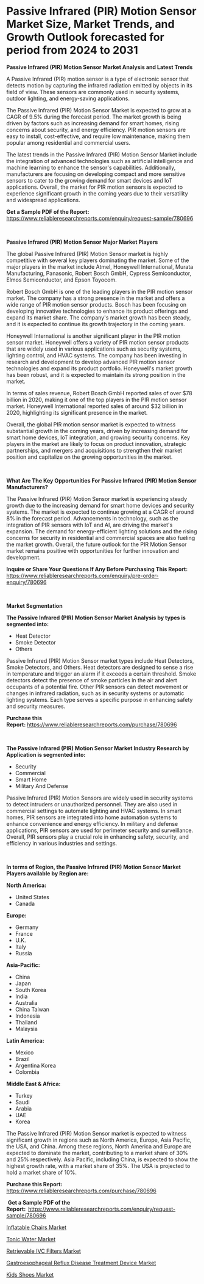 <p><h1>Passive Infrared (PIR) Motion Sensor Market Size, Market Trends, and Growth Outlook forecasted for period from 2024 to 2031</h1></p><p><strong>Passive Infrared (PIR) Motion Sensor Market Analysis and Latest Trends</strong></p>
<p><p>A Passive Infrared (PIR) motion sensor is a type of electronic sensor that detects motion by capturing the infrared radiation emitted by objects in its field of view. These sensors are commonly used in security systems, outdoor lighting, and energy-saving applications.</p><p>The Passive Infrared (PIR) Motion Sensor Market is expected to grow at a CAGR of 9.5% during the forecast period. The market growth is being driven by factors such as increasing demand for smart homes, rising concerns about security, and energy efficiency. PIR motion sensors are easy to install, cost-effective, and require low maintenance, making them popular among residential and commercial users.</p><p>The latest trends in the Passive Infrared (PIR) Motion Sensor Market include the integration of advanced technologies such as artificial intelligence and machine learning to enhance the sensor's capabilities. Additionally, manufacturers are focusing on developing compact and more sensitive sensors to cater to the growing demand for smart devices and IoT applications. Overall, the market for PIR motion sensors is expected to experience significant growth in the coming years due to their versatility and widespread applications.</p></p>
<p><strong>Get a Sample PDF of the Report:&nbsp;</strong> <a href="https://www.reliableresearchreports.com/enquiry/request-sample/780696">https://www.reliableresearchreports.com/enquiry/request-sample/780696</a></p>
<p>&nbsp;</p>
<p><strong>Passive Infrared (PIR) Motion Sensor Major Market Players</strong></p>
<p><p>The global Passive Infrared (PIR) Motion Sensor market is highly competitive with several key players dominating the market. Some of the major players in the market include Atmel, Honeywell International, Murata Manufacturing, Panasonic, Robert Bosch GmbH, Cypress Semiconductor, Elmos Semiconductor, and Epson Toyocom.</p><p>Robert Bosch GmbH is one of the leading players in the PIR motion sensor market. The company has a strong presence in the market and offers a wide range of PIR motion sensor products. Bosch has been focusing on developing innovative technologies to enhance its product offerings and expand its market share. The company's market growth has been steady, and it is expected to continue its growth trajectory in the coming years.</p><p>Honeywell International is another significant player in the PIR motion sensor market. Honeywell offers a variety of PIR motion sensor products that are widely used in various applications such as security systems, lighting control, and HVAC systems. The company has been investing in research and development to develop advanced PIR motion sensor technologies and expand its product portfolio. Honeywell's market growth has been robust, and it is expected to maintain its strong position in the market.</p><p>In terms of sales revenue, Robert Bosch GmbH reported sales of over $78 billion in 2020, making it one of the top players in the PIR motion sensor market. Honeywell International reported sales of around $32 billion in 2020, highlighting its significant presence in the market.</p><p>Overall, the global PIR motion sensor market is expected to witness substantial growth in the coming years, driven by increasing demand for smart home devices, IoT integration, and growing security concerns. Key players in the market are likely to focus on product innovation, strategic partnerships, and mergers and acquisitions to strengthen their market position and capitalize on the growing opportunities in the market.</p></p>
<p>&nbsp;</p>
<p><strong>What Are The Key Opportunities For Passive Infrared (PIR) Motion Sensor Manufacturers?</strong></p>
<p><p>The Passive Infrared (PIR) Motion Sensor market is experiencing steady growth due to the increasing demand for smart home devices and security systems. The market is expected to continue growing at a CAGR of around 8% in the forecast period. Advancements in technology, such as the integration of PIR sensors with IoT and AI, are driving the market's expansion. The demand for energy-efficient lighting solutions and the rising concerns for security in residential and commercial spaces are also fueling the market growth. Overall, the future outlook for the PIR Motion Sensor market remains positive with opportunities for further innovation and development.</p></p>
<p><strong>Inquire or Share Your Questions If Any Before Purchasing This Report:</strong> <a href="https://www.reliableresearchreports.com/enquiry/pre-order-enquiry/780696">https://www.reliableresearchreports.com/enquiry/pre-order-enquiry/780696</a></p>
<p>&nbsp;</p>
<p><strong>Market Segmentation</strong></p>
<p><strong>The Passive Infrared (PIR) Motion Sensor Market Analysis by types is segmented into:</strong></p>
<p><ul><li>Heat Detector</li><li>Smoke Detector</li><li>Others</li></ul></p>
<p><p>Passive Infrared (PIR) Motion Sensor market types include Heat Detectors, Smoke Detectors, and Others. Heat detectors are designed to sense a rise in temperature and trigger an alarm if it exceeds a certain threshold. Smoke detectors detect the presence of smoke particles in the air and alert occupants of a potential fire. Other PIR sensors can detect movement or changes in infrared radiation, such as in security systems or automatic lighting systems. Each type serves a specific purpose in enhancing safety and security measures.</p></p>
<p><strong>Purchase this Report:&nbsp;</strong><a href="https://www.reliableresearchreports.com/purchase/780696">https://www.reliableresearchreports.com/purchase/780696</a></p>
<p>&nbsp;</p>
<p><strong>The Passive Infrared (PIR) Motion Sensor Market Industry Research by Application is segmented into:</strong></p>
<p><ul><li>Security</li><li>Commercial</li><li>Smart Home</li><li>Military And Defense</li></ul></p>
<p><p>Passive Infrared (PIR) Motion Sensors are widely used in security systems to detect intruders or unauthorized personnel. They are also used in commercial settings to automate lighting and HVAC systems. In smart homes, PIR sensors are integrated into home automation systems to enhance convenience and energy efficiency. In military and defense applications, PIR sensors are used for perimeter security and surveillance. Overall, PIR sensors play a crucial role in enhancing safety, security, and efficiency in various industries and settings.</p></p>
<p>&nbsp;</p>
<p><strong>In terms of Region, the Passive Infrared (PIR) Motion Sensor Market Players available by Region are:</strong></p>
<p>
    <p> <strong> North America: </strong>
        <ul>
            <li>United States</li>
            <li>Canada</li>
        </ul>
        </p> 
    <p> <strong> Europe: </strong>
        <ul>
            <li>Germany</li>
            <li>France</li>
            <li>U.K.</li>
            <li>Italy</li>
            <li>Russia</li>
        </ul>
        </p> 
    <p> <strong> Asia-Pacific: </strong>
        <ul>
            <li>China</li>
            <li>Japan</li>
            <li>South Korea</li>
            <li>India</li>
            <li>Australia</li>
            <li>China Taiwan</li>
            <li>Indonesia</li>
            <li>Thailand</li>
            <li>Malaysia</li>
        </ul>
        </p> 
    <p> <strong> Latin America: </strong>
        <ul>
            <li>Mexico</li>
            <li>Brazil</li>
            <li>Argentina Korea</li>
            <li>Colombia</li>
        </ul>
        </p> 
    <p> <strong> Middle East & Africa: </strong>
        <ul>
            <li>Turkey</li>
            <li>Saudi</li>
            <li>Arabia</li>
            <li>UAE</li>
            <li>Korea</li>
        </ul>
    </p>
    </p>
<p><p>The Passive Infrared (PIR) Motion Sensor market is expected to witness significant growth in regions such as North America, Europe, Asia Pacific, the USA, and China. Among these regions, North America and Europe are expected to dominate the market, contributing to a market share of 30% and 25% respectively. Asia Pacific, including China, is expected to show the highest growth rate, with a market share of 35%. The USA is projected to hold a market share of 10%.</p></p>
<p><strong>Purchase this Report: </strong><a href="https://www.reliableresearchreports.com/purchase/780696">https://www.reliableresearchreports.com/purchase/780696</a></p>
<p>&nbsp;<strong>Get a Sample PDF of the Report:&nbsp;&nbsp;</strong><a href="https://www.reliableresearchreports.com/enquiry/request-sample/780696">https://www.reliableresearchreports.com/enquiry/request-sample/780696</a></p>
<p><strong></strong></p>
<p><p><a href="https://github.com/yemakinde/Market-Research-Report-List-1/blob/main/inflatable-chairs-market.md">Inflatable Chairs Market</a></p><p><a href="https://medium.com/@tammyjones1939/tonic-water-market-analysis-its-cagr-market-segmentation-and-global-industry-overview-4d2b5aab2db4">Tonic Water Market</a></p><p><a href="https://medium.com/@armandhilll1/retrievable-ivc-filters-market-report-reveals-the-latest-trends-and-growth-opportunities-of-this-a60c76132d56">Retrievable IVC Filters Market</a></p><p><a href="https://issuu.com/reportprime-2/docs/gastroesophageal-reflux-disease-treatment-device-m">Gastroesophageal Reflux Disease Treatment Device Market</a></p><p><a href="https://github.com/jsmusil/Market-Research-Report-List-2/blob/main/kids-shoes-market.md">Kids Shoes Market</a></p></p>